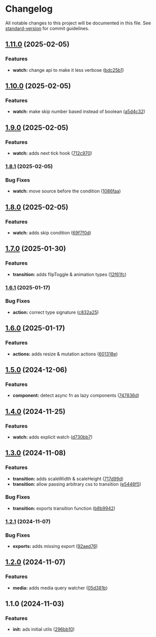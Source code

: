 # Changelog

All notable changes to this project will be documented in this file. See [standard-version](https://github.com/conventional-changelog/standard-version) for commit guidelines.

## [1.11.0](https://github.com/dvcol/svelte-utils/compare/v1.10.0...v1.11.0) (2025-02-05)


### Features

* **watch:** change api to make it less verbose ([bdc25b1](https://github.com/dvcol/svelte-utils/commit/bdc25b189fd20791f7d177946a2f822230588b22))

## [1.10.0](https://github.com/dvcol/svelte-utils/compare/v1.9.0...v1.10.0) (2025-02-05)


### Features

* **watch:** make skip number based instead of boolean ([a5d4c32](https://github.com/dvcol/svelte-utils/commit/a5d4c3282a4a77043b76ae1e8465fc18baa31d9b))

## [1.9.0](https://github.com/dvcol/svelte-utils/compare/v1.8.1...v1.9.0) (2025-02-05)


### Features

* **watch:** adds next tick hook ([712c970](https://github.com/dvcol/svelte-utils/commit/712c970493ecfa1d8676fb437834b82bbee33dfc))

### [1.8.1](https://github.com/dvcol/svelte-utils/compare/v1.8.0...v1.8.1) (2025-02-05)


### Bug Fixes

* **watch:** move source before the condition ([1086faa](https://github.com/dvcol/svelte-utils/commit/1086faab1325f7120fa081cf9f3bf6ab1170cdc5))

## [1.8.0](https://github.com/dvcol/svelte-utils/compare/v1.7.0...v1.8.0) (2025-02-05)


### Features

* **watch:** adds skip condition ([69f7f0d](https://github.com/dvcol/svelte-utils/commit/69f7f0d5388ee9b9be7d5fddd914e4e442e79a16))

## [1.7.0](https://github.com/dvcol/svelte-utils/compare/v1.6.1...v1.7.0) (2025-01-30)


### Features

* **transition:** adds flipToggle & animation types ([12f61fc](https://github.com/dvcol/svelte-utils/commit/12f61fc57e0b9c3d8422dd1a585b0d9ac42f6961))

### [1.6.1](https://github.com/dvcol/svelte-utils/compare/v1.6.0...v1.6.1) (2025-01-17)


### Bug Fixes

* **action:** correct type signature ([c832a25](https://github.com/dvcol/svelte-utils/commit/c832a253b3fb5a65881518eb84a263b540589792))

## [1.6.0](https://github.com/dvcol/svelte-utils/compare/v1.5.0...v1.6.0) (2025-01-17)


### Features

* **actions:** adds resize & mutation actions ([601318e](https://github.com/dvcol/svelte-utils/commit/601318e0bcb9d33db6253a4f7ebbfec7e1cfb7d3))

## [1.5.0](https://github.com/dvcol/svelte-utils/compare/v1.4.0...v1.5.0) (2024-12-06)


### Features

* **component:** detect async fn as lazy components ([747836d](https://github.com/dvcol/svelte-utils/commit/747836df455e7d086bd64dc3c25dfa07eff1a188))

## [1.4.0](https://github.com/dvcol/svelte-utils/compare/v1.3.0...v1.4.0) (2024-11-25)


### Features

* **watch:** adds explicit watch ([d730bb7](https://github.com/dvcol/svelte-utils/commit/d730bb759eaad762785492ce457d0f0cb2127e90))

## [1.3.0](https://github.com/dvcol/svelte-utils/compare/v1.2.1...v1.3.0) (2024-11-08)


### Features

* **transition:** adds scaleWidth & scaleHeight ([717d99d](https://github.com/dvcol/svelte-utils/commit/717d99db119d4159b818b7ec4302efff270e3d91))
* **transition:** allow passing arbitrary css to transition ([e5448f5](https://github.com/dvcol/svelte-utils/commit/e5448f556f5fc405a5bfa266195c0789ccb55376))


### Bug Fixes

* **transition:** exports transition function ([b8b9942](https://github.com/dvcol/svelte-utils/commit/b8b994277cb02f4ba58a122d32378420b3297479))

### [1.2.1](https://github.com/dvcol/svelte-utils/compare/v1.2.0...v1.2.1) (2024-11-07)


### Bug Fixes

* **exports:** adds missing export ([92aed76](https://github.com/dvcol/svelte-utils/commit/92aed769aacb0df1befe908ee11c13686599345e))

## [1.2.0](https://github.com/dvcol/svelte-utils/compare/v1.1.0...v1.2.0) (2024-11-07)


### Features

* **media:** adds media query watcher ([05d381b](https://github.com/dvcol/svelte-utils/commit/05d381b59bdb3c4f0d54f23dfe66016c56844715))

## 1.1.0 (2024-11-03)


### Features

* **init:** ads initial utils ([296bb10](https://github.com/dvcol/svelte-utils/commit/296bb10284bfa47975d9493c4f305ed822861104))
